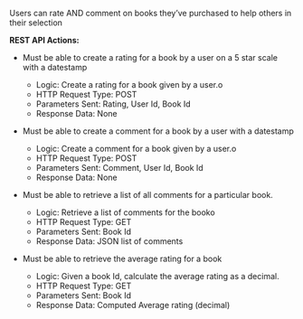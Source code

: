 Users can rate AND comment on books they’ve purchased to help others in their
selection

**REST API Actions:**

- Must be able to create a rating for a book by a user on a 5 star scale with a datestamp

  - Logic: Create a rating for a book given by a user.o
  - HTTP Request Type: POST
  - Parameters Sent: Rating, User Id, Book Id
  - Response Data: None

- Must be able to create a comment for a book by a user with a datestamp

  - Logic: Create a comment for a book given by a user.o
  - HTTP Request Type: POST
  - Parameters Sent: Comment, User Id, Book Id
  - Response Data: None

- Must be able to retrieve a list of all comments for a particular book.

  - Logic: Retrieve a list of comments for the booko
  - HTTP Request Type: GET
  - Parameters Sent: Book Id
  - Response Data: JSON list of comments

- Must be able to retrieve the average rating for a book
  - Logic: Given a book Id, calculate the average rating as a decimal.
  - HTTP Request Type: GET
  - Parameters Sent: Book Id
  - Response Data: Computed Average rating (decimal)
